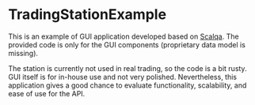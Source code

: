 # TradingStationExample

This is an example of GUI application developed based on [Scalqa](https://github.com/scalqa/scalqa/). The provided code is only for the GUI components (proprietary data model is missing). 

The station is currently not used in real trading, so the code is a bit rusty. GUI itself is for in-house use and not very polished. Nevertheless, this application gives a good chance to evaluate functionality, scalability, and ease of use for the API.
